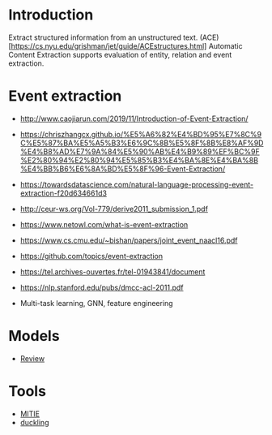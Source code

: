 # Introduction
Extract structured information from an unstructured text. 
(ACE)[https://cs.nyu.edu/grishman/jet/guide/ACEstructures.html] Automatic Content Extraction supports evaluation of entity, relation and event extraction.

# Event extraction
- http://www.caojiarun.com/2019/11/Introduction-of-Event-Extraction/
- https://chriszhangcx.github.io/%E5%A6%82%E4%BD%95%E7%8C%9C%E5%87%BA%E5%A5%B3%E6%9C%8B%E5%8F%8B%E8%AF%9D%E4%B8%AD%E7%9A%84%E5%90%AB%E4%B9%89%EF%BC%9F%E2%80%94%E2%80%94%E5%85%B3%E4%BA%8E%E4%BA%8B%E4%BB%B6%E6%8A%BD%E5%8F%96-Event-Extraction/
- https://towardsdatascience.com/natural-language-processing-event-extraction-f20d634661d3
- http://ceur-ws.org/Vol-779/derive2011_submission_1.pdf

- https://www.netowl.com/what-is-event-extraction
- https://www.cs.cmu.edu/~bishan/papers/joint_event_naacl16.pdf
- https://github.com/topics/event-extraction
- https://tel.archives-ouvertes.fr/tel-01943841/document
- https://nlp.stanford.edu/pubs/dmcc-acl-2011.pdf

- Multi-task learning, GNN, feature engineering

# Models
- [Review](https://mp.weixin.qq.com/s/NDBzWxf5uzumwZnj1ihHHw)

# Tools
- [MITIE](https://github.com/mit-nlp/MITIE)
- [duckling](https://github.com/facebook/duckling)


